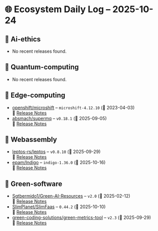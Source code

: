 # 🌐 Ecosystem Daily Log – 2025-10-24

## 🔹 Ai-ethics
- No recent releases found.

## 🔹 Quantum-computing
- No recent releases found.

## 🔹 Edge-computing
- [openshift/microshift](https://github.com/openshift/microshift/releases/tag/microshift-4.12.10) – `microshift-4.12.10` (📅 2023-04-03)  
  🔗 [Release Notes](https://github.com/openshift/microshift/releases/tag/microshift-4.12.10)
- [absmach/supermq](https://github.com/absmach/supermq/releases/tag/v0.18.1) – `v0.18.1` (📅 2025-09-05)  
  🔗 [Release Notes](https://github.com/absmach/supermq/releases/tag/v0.18.1)

## 🔹 Webassembly
- [leptos-rs/leptos](https://github.com/leptos-rs/leptos/releases/tag/v0.8.10) – `v0.8.10` (📅 2025-09-29)  
  🔗 [Release Notes](https://github.com/leptos-rs/leptos/releases/tag/v0.8.10)
- [epam/Indigo](https://github.com/epam/Indigo/releases/tag/indigo-1.36.0) – `indigo-1.36.0` (📅 2025-10-16)  
  🔗 [Release Notes](https://github.com/epam/Indigo/releases/tag/indigo-1.36.0)

## 🔹 Green-software
- [Sgtbermido1/Green-AI-Resources](https://github.com/Sgtbermido1/Green-AI-Resources/releases/tag/v2.0) – `v2.0` (📅 2025-02-12)  
  🔗 [Release Notes](https://github.com/Sgtbermido1/Green-AI-Resources/releases/tag/v2.0)
- [SlimPlanet/SlimFaas](https://github.com/SlimPlanet/SlimFaas/releases/tag/0.44.2) – `0.44.2` (📅 2025-10-10)  
  🔗 [Release Notes](https://github.com/SlimPlanet/SlimFaas/releases/tag/0.44.2)
- [green-coding-solutions/green-metrics-tool](https://github.com/green-coding-solutions/green-metrics-tool/releases/tag/v2.3) – `v2.3` (📅 2025-09-29)  
  🔗 [Release Notes](https://github.com/green-coding-solutions/green-metrics-tool/releases/tag/v2.3)